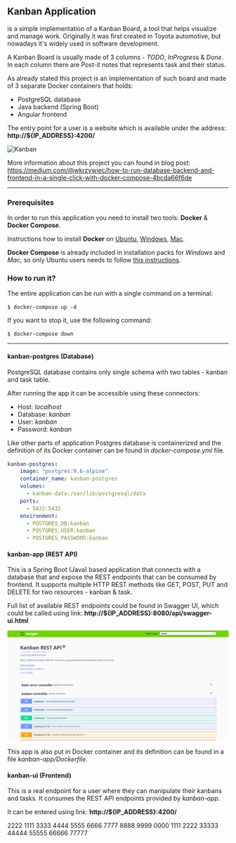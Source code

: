 ## Kanban Application

 is a simple implementation of a Kanban Board, a tool that helps visualize and manage work. Originally it was first created in Toyota automotive, but nowadays it's widely used in software development.

A Kanban Board is usually made of 3 columns - *TODO*, *InProgres*s & *Done*. In each column there are Post-it notes that represents task and their status.   

As already stated this project is an implementation of such board and made of 3 separate Docker containers that holds:
 
- PostgreSQL database  
- Java backend (Spring Boot)
- Angular frontend

The entry point for a user is a website which is available under the address: **http://${IP_ADDRESS}:4200/**

![Kanban](https://github.com/wkrzywiec/kanban-board/blob/master/assets/kanban.gif)

More information about this project you can found in blog post: https://medium.com/@wkrzywiec/how-to-run-database-backend-and-frontend-in-a-single-click-with-docker-compose-4bcda66f6de

---

### Prerequisites

In order to run this application you need to install two tools: **Docker** & **Docker Compose**.

Instructions how to install **Docker** on [Ubuntu](https://docs.docker.com/install/linux/docker-ce/ubuntu/), [Windows](https://docs.docker.com/docker-for-windows/install/), [Mac](https://docs.docker.com/docker-for-mac/install/).

**Docker Compose** is already included in installation packs for *Windows* and *Mac*, so only Ubuntu users needs to follow [this instructions](https://docs.docker.com/compose/install/).


### How to run it?

The entire application can be run with a single command on a terminal:

```
$ docker-compose up -d
```

If you want to stop it, use the following command:

```
$ docker-compose down
```

---

#### kanban-postgres (Database)

PostgreSQL database contains only single schema with two tables - kanban
and task table.

After running the app it can be accessible using these connectors:

- Host: *localhost*
- Database: *kanban*
- User: *kanban*
- Password: *kanban*


Like other parts of application Postgres database is containerized and
the definition of its Docker container can be found in
*docker-compose.yml* file.

```yml
kanban-postgres:
    image: "postgres:9.6-alpine"
    container_name: kanban-postgres
    volumes:
      - kanban-data:/var/lib/postgresql/data
    ports:
      - 5432:5432
    environment:
      - POSTGRES_DB:kanban
      - POSTGRES_USER:kanban
      - POSTGRES_PASSWORD:kanban
```

#### kanban-app (REST API)

This is a Spring Boot (Java) based application that connects with a
database that and expose the REST endpoints that can be consumed by
frontend. It supports multiple HTTP REST methods like GET, POST, PUT and
DELETE for two resources - kanban & task.

Full list of available REST endpoints could be found in Swagger UI,
which could be called using link: **http://${IP_ADDRESS}:8080/api/swagger-ui.html**


![swagger-ui](https://github.com/wkrzywiec/kanban-board/blob/master/assets/swagger.png)


This app is also put in Docker container and its definition can be found
in a file *kanban-app/Dockerfile*. 



#### kanban-ui (Frontend)

This is a real endpoint for a user where they can manipulate their
kanbans and tasks. It consumes the REST API endpoints provided by
*kanban-app*.

It can be entered using link: **http://${IP_ADDRESS}:4200/**



2222
1111
3333
4444
5555
6666
7777
8888
9999
0000
1111
2222
33333
44444
55555
66666
77777
